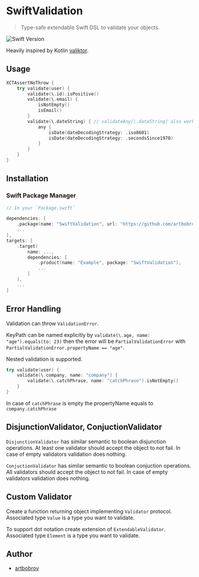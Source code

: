 # SwiftValidation

> Type-safe extendable Swift DSL to validate your objects.

![Swift Version](https://img.shields.io/badge/swift-5.4-brightgreen)

Heavily inspired by Kotlin [valiktor](https://github.com/valiktor/valiktor).

## Usage

```swift
XCTAssertNoThrow {
    try validate(user) {
        validate(\.id).isPositive()
        validate(\.email) {
            isNotEmpty()
            isEmail()
        }
        validate(\.dateString) { // validateAny(\.dateString) also works
            any {
                isDate(dateDecodingStrategy: .iso8601)
                isDate(dateDecodingStrategy: .secondsSince1970)
            }
        }
    }
}
```

## Installation

### Swift Package Manager

```swift
// In your `Package.swift`

dependencies: [
    .package(name: "SwiftValidation", url: "https://github.com/artbobrov/SwiftValidation", ...),
    ...
],
targets: [
    .target(
        name: ...,
        dependencies: [
            .product(name: "Example", package: "SwiftValidation"),
            ...
        ]
    ),
    ...
]
```

## Error Handling

Validation can throw `ValidationError`.

KeyPath can be named explicitly by `validate(\.age, name: "age").equals(to: 23)` then the error will be `PartialValidationError` with `PartialValidationError.propertyName == "age"`.

Nested validation is supported.

```swift
try validate(user) {
    validate(\.company, name: "company") {
        validate(\.catchPhrase, name: "catchPhrase").isNotEmpty()
    }
}
```

In case of `catchPhrase` is empty the propertyName equals to `company.catchPhrase`

## DisjunctionValidator, ConjuctionValidator

`DisjunctionValidator` has similar semantic to boolean disjunction operations.
At least one validator should accept the object to not fail.
In case of empty validators validation does nothing.

`ConjuctionValidator` has similar semantic to boolean conjuction operations.
All validators should accept the object to not fail.
In case of empty validators validation does nothing.

## Custom Validator

Create a function returning object implementing `Validator` protocol. Associated type `Value` is a type you want to validate.

To support dot notation create extension of `ExtendableValidator`. Associated type `Element` is a type you want to validate.

## Author

* [artbobrov](https://github.com/artbobrov)
